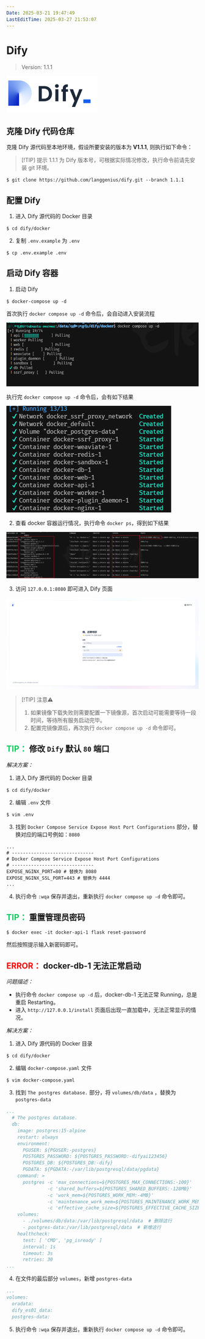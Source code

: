 ```yaml
---
Date: 2025-03-21 19:47:49
LastEditTime: 2025-03-27 21:53:07
---
```

# Dify
> Version: 1.1.1

![logo](./assets/logo.png)

## 克隆 Dify 代码仓库
克隆 Dify 源代码至本地环境，假设所要安装的版本为 <b>V1.1.1</b>, 则执行如下命令：

> [!TIP] 提示
> 1.1.1 为 Dify 版本号，可根据实际情况修改，执行命令前请先安装 git 环境。

```bash:no-line-numbers
$ git clone https://github.com/langgenius/dify.git --branch 1.1.1
```

## 配置 Dify

1. 进入 Dify 源代码的 Docker 目录

```bash:no-line-numbers
$ cd dify/docker
```

2. 复制 `.env.example` 为 `.env`
```bash:no-line-numbers
$ cp .env.example .env
```

## 启动 Dify 容器

1. 启动 Dify

```bash:no-line-numbers
$ docker-compose up -d
```

首次执行 `docker compose up -d` 命令后，会自动进入安装流程

![install](./assets/install.png)

执行完 `docker compose up -d` 命令后，会有如下结果

![running](./assets/running.png)

2. 查看 docker 容器运行情况，执行命令 `docker ps`，得到如下结果

![docker-ps](./assets/docker-ps.png)

3. 访问 `127.0.0.1:8080` 即可进入 Dify 页面

![login](./assets/login.png)



> [!TIP] 注意⚠️
> 1. 如果镜像下载失败则需要配置一下镜像源，首次启动可能需要等待一段时间，等待所有服务启动完毕。
> 2. 配置完镜像源后，再次执行 `docker compose up -d` 命令即可。


## <span style="color:#0CCA5D;">TIP：</span> 修改 `Dify` 默认 `80` 端口

<i>解决方案：</i>

1. 进入 Dify 源代码的 Docker 目录

```bash:no-line-numbers
$ cd dify/docker
```

2. 编辑 `.env` 文件

```bash:no-line-numbers
$ vim .env
```

3. 找到 `Docker Compose Service Expose Host Port Configurations` 部分，替换对应的端口号例如：`8080`
```text 5,6
...
# ------------------------------
# Docker Compose Service Expose Host Port Configurations
# ------------------------------
EXPOSE_NGINX_PORT=80 # 替换为 8080
EXPOSE_NGINX_SSL_PORT=443 # 替换为 4444
...
```

4. 执行命令 `:wqa` 保存并退出，重新执行 `docker compose up -d` 命令即可。


## <span style="color:#0CCA5D;">TIP：</span> 重置管理员密码


```bash:no-line-numbers
$ docker exec -it docker-api-1 flask reset-password
```

然后按照提示输入新密码即可。



## <span style="color:red;">ERROR：</span> docker-db-1 无法正常启动

<i>问题描述：</i>

- 执行命令 `docker compose up -d` 后，docker-db-1 无法正常 Running，总是重启 Restarting。
- 进入 `http://127.0.0.1/install` 页面后出现一直加载中，无法正常显示的情况。

<i>解决方案：</i>

1. 进入 Dify 源代码的 Docker 目录

```bash:no-line-numbers
$ cd dify/docker
```

2. 编辑 `docker-compose.yaml` 文件

```bash:no-line-numbers
$ vim docker-compose.yaml
```

3. 找到 `The postgres database.` 部分，将 `volumes/db/data` ，替换为 `postgres-data`

```yaml {18,19}
...
  # The postgres database.
  db:
    image: postgres:15-alpine
    restart: always
    environment:
      PGUSER: ${PGUSER:-postgres}
      POSTGRES_PASSWORD: ${POSTGRES_PASSWORD:-difyai123456}
      POSTGRES_DB: ${POSTGRES_DB:-dify}
      PGDATA: ${PGDATA:-/var/lib/postgresql/data/pgdata}
    command: >
      postgres -c 'max_connections=${POSTGRES_MAX_CONNECTIONS:-100}'
               -c 'shared_buffers=${POSTGRES_SHARED_BUFFERS:-128MB}'
               -c 'work_mem=${POSTGRES_WORK_MEM:-4MB}'
               -c 'maintenance_work_mem=${POSTGRES_MAINTENANCE_WORK_MEM:-64MB}'
               -c 'effective_cache_size=${POSTGRES_EFFECTIVE_CACHE_SIZE:-4096MB}'
    volumes:
      - ./volumes/db/data:/var/lib/postgresql/data  # 删除这行
      - postgres-data:/var/lib/postgresql/data  # 新增这行
    healthcheck:
      test: [ 'CMD', 'pg_isready' ]
      interval: 1s
      timeout: 3s
      retries: 30
...
```


4. 在文件的最后部分 `volumes`，新增 `postgres-data`
```yaml 5
...
volumes:
  oradata:
  dify_es01_data:
  postgres-data:
```

5. 执行命令 `:wqa` 保存并退出，重新执行 `docker compose up -d` 命令即可。
